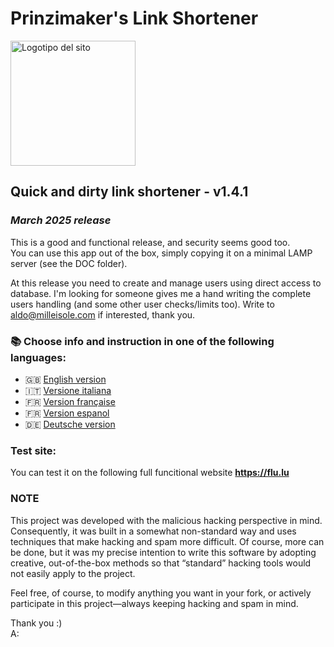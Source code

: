 # Prinzimaker's Link Shortener

<img src="https://flu.lu/pls_logo" alt="Logotipo del sito" style="width: 200px; height: auto;">

## **Quick and dirty link shortener** - **v1.4.1**
### _March 2025 release_

This is a good and functional release, and security seems good too.\
You can use this app out of the box, simply copying it on a minimal LAMP server (see the DOC folder).

At this release you need to create and manage users using direct access to database.
I'm looking for someone gives me a hand writing the complete users handling (and some other user checks/limits too).
Write to aldo@milleisole.com if interested, thank you.

### 📚 Choose info and instruction in one of the following languages:

- 🇬🇧 [English version](README.EN.md)
- 🇮🇹 [Versione italiana](README.IT.md) 
- 🇫🇷 [Version française](README.FR.md) 
- 🇫🇷 [Version espanol](README.SP.md) 
- 🇩🇪 [Deutsche version](README.DE.md) 

### Test site:
You can test it on the following full funcitional website **https://flu.lu**

### NOTE
This project was developed with the malicious hacking perspective in mind. Consequently, it was built in a somewhat non-standard way and uses techniques that make hacking and spam more difficult. Of course, more can be done, but it was my precise intention to write this software by adopting creative, out-of-the-box methods so that “standard” hacking tools would not easily apply to the project. 

Feel free, of course, to modify anything you want in your fork, or actively participate in this project—always keeping hacking and spam in mind. 

Thank you :) \
A: